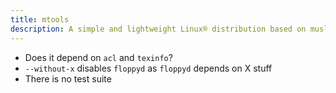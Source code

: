 ```yaml
---
title: mtools
description: A simple and lightweight Linux® distribution based on musl libc and toybox
---
```


- Does it depend on `acl` and `texinfo`?
- `--without-x` disables `floppyd` as `floppyd` depends on X stuff
- There is no test suite
